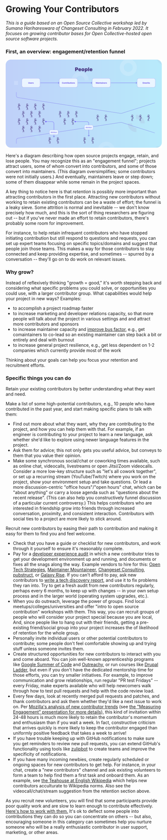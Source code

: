 # Growing Your Contributors

_This is a guide based on an Open Source Collective workshop led by Sumana Harihareswara of Changeset Consulting in February 2022. It focuses on growing contributor bases for Open Collective-hosted open source software projects._

### First, an overview: engagement/retention funnel

![A figure showing the contributor funnel, with more users, fewer contributions, even fewer maintainers, and ultimately a large emerita base. Along the way, attrition lessens the pipeline, with the crux of the funnel being the maintainers.](<../.gitbook/assets/People Flow (1) (1) (2).png>)

Here's a diagram describing how open source projects engage, retain, and lose people. You may recognize this as an "engagement funnel"; projects attract users, some of whom convert into contributors, and some of those convert into maintainers. (This diagram oversimplifies; some contributors were not initially users.) And eventually, maintainers leave or step down; some of them disappear while some remain in the project spaces.

A key thing to notice here is that _retention_ is possibly more important than attracting contributors in the first place. Attracting new contributors without working to retain existing contributors can be a waste of effort; the funnel is a leaky sieve. Some attrition is normal and inevitable -- we don't know precisely how much, and this is the sort of thing researchers are figuring out -- but if you've never made an effort to retain contributors, there's probably some room for improvement.

For instance, to help retain infrequent contributors who have stopped initiating contribution but still respond to questions and requests, you can set up expert teams focusing on specific topics/domains and suggest that people join those teams. This makes a way for those contributors to stay connected and keep providing expertise, and sometimes -- spurred by a conversation -- they'll go on to do work on relevant issues.

### Why grow?

Instead of reflexively thinking "growth = good," it's worth stepping back and considering what specific problems you could solve, or opportunities you could use, with a larger contributor group. What capabilities would help your project in new ways? Examples:

* to accomplish a project roadmap faster
* to increase marketing and developer relations capacity, so that more people will talk about the project in various settings and and attract more contributors and sponsors
* to increase maintainer capacity and [improve bus factor](https://harihareswara.net/posts/2015/how-to-improve-bus-factor-in-your-open-source-project/), e.g., get comaintainers to co-lead so an existing maintainer can step back a bit or entirely and deal with burnout
* to increase general project resilience, e.g., get less dependent on 1-2 companies which currently provide most of the work

Thinking about your goals can help you focus your retention and recruitment efforts.

### Specific things you can do

Retain your existing contributors by better understanding what they want and need.

Make a list of some high-potential contributors, e.g., 10 people who have contributed in the past year, and start making specific plans to talk with them:

* Find out more about what they want, why they are contributing to the project, and how you can help them with that. For example, if an engineer is contributing to your project to learn a new language, ask whether she'd like to explore using newer language features in the project.
* Ask them for advice; this not only gets you useful advice, but conveys to them that you value their opinion.
* Make some synchronous social/chat or coworking times available, such as online chat, videocalls, livestreams or open Jitsi/Zoom videocalls. Consider a more low-key structure such as "let's all cowork together", or set up a recurring stream (YouTube/Twitch) where you work on the project, show your environment setup and take questions. Or lead a more discussion-centric "office hours"/"open hours" chat, which can be "about anything" or carry a loose agenda such as "questions about the recent release". (This can also help you constructively funnel discussion of a particular current controversy.) This helps contributors who are interested in friendship grow into friends through increased conversation, proximity, and consistent interaction. Contributors with social ties to a project are more likely to stick around.

Recruit new contributors by easing their path to contribution and making it easy for them to find you and feel welcome.

* Check that you have a guide or checklist for new contributors, and work through it yourself to ensure it's reasonably complete.
* Pay for a [developer experience audit](https://changeset.nyc/resources/installation-audit.html) in which a new contributor tries to get your development environment up and running, and documents or fixes all the snags along the way. Example vendors to hire for this: [Open Tech Strategies](https://opentechstrategies.com/), [Maintainer Mountaineer](https://maintainer.io/), [Changeset Consulting](https://changeset.nyc/), [pubstruct](https://pubstruct.com/), or [Galaxy Rise](http://www.galaxyriseconsulting.com/). If you can't afford to pay, ask new contributors to [write a tech discovery report](https://diff.wikimedia.org/2014/03/25/seeing-through-the-eyes-of-new-technical-contributors/), and use it to fix problems they ran into. Try to get a fresh audit from new contributors regularly, perhaps every 6 months, to keep up with changes -- in your own setup process and in the larger world (operating system upgrades, etc.).
* When you do outreach, leverage the power of groups. Find local meetups/colleges/universities and offer "intro to open source contribution" workshops with them. This way, you can recruit groups of people who will consider your project special because you are local, And, since people like to hang out with their friends, getting a pre-existing friend/social group into your project increases the of likelihood of retention for the whole group.
* Personally invite individual users or other potential contributors to contribute; some people don't feel comfortable showing up and trying stuff unless someone invites them.
* Create structured opportunities for new contributors to interact with you and come aboard. You can join well-known apprenticeship programs like [Google Summer of Code](https://opensource.googleblog.com/2021/11/expanding-google-summer-of-code-in-2022.html) and [Outreachy](https://www.outreachy.org/), or run courses like [Drupal Ladder](https://slidedeck.io/fureigh/get-more-contributors), but even if you don't have the dedicated mentorship time for those efforts, you can try smaller initiatives. For example, to improve communication and grow relationships, run regular "PR test Fridays" -- every Friday, make experts available who will help newcomers walk through how to test pull requests and help with the code review load.
* Every few days, look at recently merged pull requests and patches, and thank contributors and ask them whether they'd like a next issue to work on. Per [Mozilla's analysis of new contributor trends](https://wiki.mozilla.org/Contribute/analysis) (see [the "Measuring Engagement" presentation for more details](https://docs.google.com/presentation/d/1hsJLv1ieSqtXBzd5YZusY-mB8e1VJzaeOmh8Q4VeMio/edit#slide=id.g4435d357b\_20)), this kind of invitation within 24-48 hours is much more likely to retain the contributor's momentum and enthusiasm than if you wait a week. In fact, constructive criticism that arrives quickly is more likely to keep the contributor engaged than uniformly positive feedback that takes a week to arrive!
* If you have trouble keeping up with GitHub notifications to make sure you get reminders to review new pull requests, you can extend GitHub's functionality using tools like [zulipbot](https://zulip.readthedocs.io/en/latest/contributing/zulipbot-usage.html) to create teams and improve the specificity of notifications.
* If you have many incoming newbies, create regularly scheduled or ongoing spaces for new contributors to get help. For instance, in your chat, create a "new contributors" channel and ask existing volunteers to form a team to help find them a first task and onboard them. As an example, see [the Teahouse at English Wikipedia](https://en.wikipedia.org/wiki/Wikipedia:Teahouse/About) which helps new contributors acculturate to Wikipedia norms. Also see the videocall/chat/stream suggestion from the retention section above.

As you recruit new volunteers, you will find that some participants provide poor quality work and are slow to learn enough to contribute effectively. [Here's how to work with them.](https://harihareswara.net/posts/2017/how-to-teach-and-include-volunteers-who-write-poor-patches/) It's ok to deflect some people into contributions they can do so you can concentrate on others -- but also, encouraging someone in this category can sometimes help you nurture someone who will be a really enthusiastic contributor in user support, marketing, or other areas.
